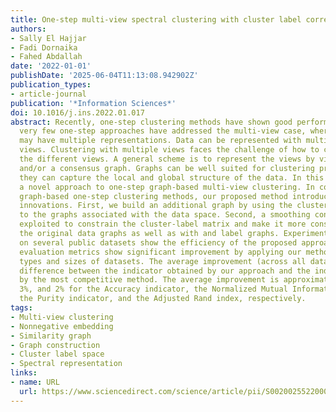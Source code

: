 ```yaml
---
title: One-step multi-view spectral clustering with cluster label correlation graph
authors:
- Sally El Hajjar
- Fadi Dornaika
- Fahed Abdallah
date: '2022-01-01'
publishDate: '2025-06-04T11:13:08.942902Z'
publication_types:
- article-journal
publication: '*Information Sciences*'
doi: 10.1016/j.ins.2022.01.017
abstract: Recently, one-step clustering methods have shown good performance. However,
  very few one-step approaches have addressed the multi-view case, where an instance
  may have multiple representations. Data can be represented with multiple heterogeneous
  views. Clustering with multiple views faces the challenge of how to combine all
  the different views. A general scheme is to represent the views by view-based graphs
  and/or a consensus graph. Graphs can be well suited for clustering problems since
  they can capture the local and global structure of the data. In this paper, we present
  a novel approach to one-step graph-based multi-view clustering. In contrast to existing
  graph-based one-step clustering methods, our proposed method introduces two key
  innovations. First, we build an additional graph by using the cluster label correlation
  to the graphs associated with the data space. Second, a smoothing constraint is
  exploited to constrain the cluster-label matrix and make it more consistent with
  the original data graphs as well as with and label graphs. Experimental results
  on several public datasets show the efficiency of the proposed approach. All cluster
  evaluation metrics show significant improvement by applying our method to different
  types and sizes of datasets. The average improvement (across all datasets) is the
  difference between the indicator obtained by our approach and the indicator obtained
  by the most competitive method. The average improvement is approximately 4%, 2%,
  3%, and 2% for the Accuracy indicator, the Normalized Mutual Information indicator,
  the Purity indicator, and the Adjusted Rand index, respectively.
tags:
- Multi-view clustering
- Nonnegative embedding
- Similarity graph
- Graph construction
- Cluster label space
- Spectral representation
links:
- name: URL
  url: https://www.sciencedirect.com/science/article/pii/S0020025522000202
---
```

